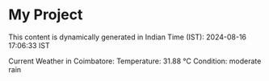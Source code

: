 # My Project

This content is dynamically generated in Indian Time (IST): 2024-08-16 17:06:33 IST


Current Weather in Coimbatore:
Temperature: 31.88 °C
Condition: moderate rain
